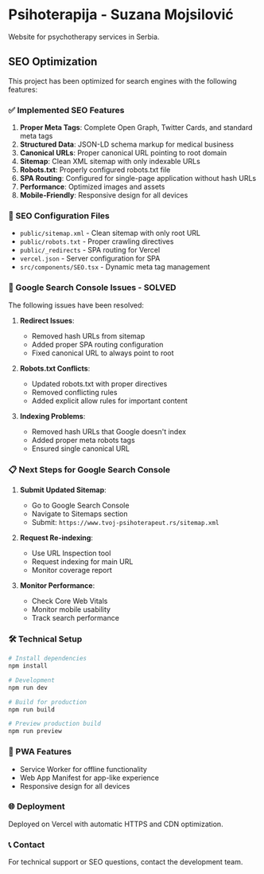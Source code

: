 # Psihoterapija  - Suzana Mojsilović

Website for psychotherapy services in Serbia.

## SEO Optimization

This project has been optimized for search engines with the following features:

### ✅ Implemented SEO Features

1. **Proper Meta Tags**: Complete Open Graph, Twitter Cards, and standard meta tags
2. **Structured Data**: JSON-LD schema markup for medical business
3. **Canonical URLs**: Proper canonical URL pointing to root domain
4. **Sitemap**: Clean XML sitemap with only indexable URLs
5. **Robots.txt**: Properly configured robots.txt file
6. **SPA Routing**: Configured for single-page application without hash URLs
7. **Performance**: Optimized images and assets
8. **Mobile-Friendly**: Responsive design for all devices

### 🔧 SEO Configuration Files

- `public/sitemap.xml` - Clean sitemap with only root URL
- `public/robots.txt` - Proper crawling directives
- `public/_redirects` - SPA routing for Vercel
- `vercel.json` - Server configuration for SPA
- `src/components/SEO.tsx` - Dynamic meta tag management

### 🚨 Google Search Console Issues - SOLVED

The following issues have been resolved:

1. **Redirect Issues**: 
   - Removed hash URLs from sitemap
   - Added proper SPA routing configuration
   - Fixed canonical URL to always point to root

2. **Robots.txt Conflicts**:
   - Updated robots.txt with proper directives
   - Removed conflicting rules
   - Added explicit allow rules for important content

3. **Indexing Problems**:
   - Removed hash URLs that Google doesn't index
   - Added proper meta robots tags
   - Ensured single canonical URL

### 📋 Next Steps for Google Search Console

1. **Submit Updated Sitemap**:
   - Go to Google Search Console
   - Navigate to Sitemaps section
   - Submit: `https://www.tvoj-psihoterapeut.rs/sitemap.xml`

2. **Request Re-indexing**:
   - Use URL Inspection tool
   - Request indexing for main URL
   - Monitor coverage report

3. **Monitor Performance**:
   - Check Core Web Vitals
   - Monitor mobile usability
   - Track search performance

### 🛠️ Technical Setup

```bash
# Install dependencies
npm install

# Development
npm run dev

# Build for production
npm run build

# Preview production build
npm run preview
```

### 📱 PWA Features

- Service Worker for offline functionality
- Web App Manifest for app-like experience
- Responsive design for all devices

### 🌐 Deployment

Deployed on Vercel with automatic HTTPS and CDN optimization.

### 📞 Contact

For technical support or SEO questions, contact the development team.
